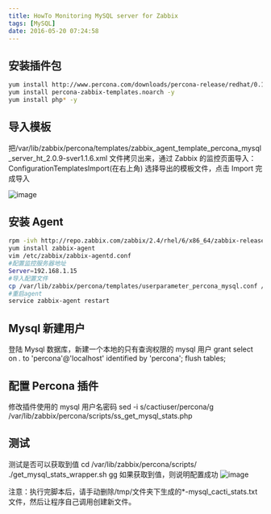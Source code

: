 ```yaml
---
title: HowTo Monitoring MySQL server for Zabbix
tags: [MySQL]
date: 2016-05-20 07:24:58
---
```


## 安装插件包

```bash
yum install http://www.percona.com/downloads/percona-release/redhat/0.1-3/percona-release-0.1-3.noarch.rpm -y
yum install percona-zabbix-templates.noarch -y
yum install php* -y
```

## 导入模板

把/var/lib/zabbix/percona/templates/zabbix_agent_template_percona_mysql_server_ht_2.0.9-sver1.1.6.xml 文件拷贝出来，通过 Zabbix 的监控页面导入：
ConfigurationTemplatesImport(在右上角)
选择导出的模板文件，点击 Import 完成导入

![image](https://img.samzong.me/202307191530289.png?imageView2/3/w/400/interlace/1/q/50)

## 安装 Agent

```bash
rpm -ivh http://repo.zabbix.com/zabbix/2.4/rhel/6/x86_64/zabbix-release-2.4-1.el6.noarch.rpm
yum install zabbix-agent
vim /etc/zabbix/zabbix-agentd.conf
#配置监控服务器地址
Server=192.168.1.15
#导入配置文件
cp /var/lib/zabbix/percona/templates/userparameter_percona_mysql.conf /etc/zabbix/zabbix_agentd.d/
#重启agent
service zabbix-agent restart

```

## Mysql 新建用户

登陆 Mysql 数据库，新建一个本地的只有查询权限的 mysql 用户
grant select on *.* to 'percona'@'localhost' identified by 'percona';
flush tables;

## 配置 Percona 插件

修改插件使用的 mysql 用户名密码
sed -i s/cactiuser/percona/g /var/lib/zabbix/percona/scripts/ss_get_mysql_stats.php

## 测试

测试是否可以获取到值
cd /var/lib/zabbix/percona/scripts/
./get_mysql_stats_wrapper.sh gg
如果获取到值，则说明配置成功
![image](https://img.samzong.me/202307191530290.png?imageView2/3/w/400/interlace/1/q/50)

注意：执行完脚本后，请手动删除/tmp/文件夹下生成的*-mysql_cacti_stats.txt 文件，然后让程序自己调用创建新文件。
